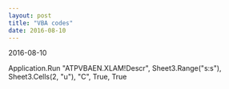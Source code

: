 ```yaml
---
layout: post
title: "VBA codes"
date: 2016-08-10
---
```



2016-08-10

Application.Run "ATPVBAEN.XLAM!Descr", Sheet3.Range("s:s"), Sheet3.Cells(2, "u"), "C", True, True
